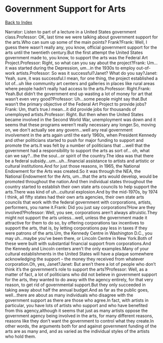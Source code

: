 # Government Support for Arts
[Back to Index](https://github.com/windows10010/tpoExtractor/blob/master/README.md)

Narrator: Listen to part of a lecture in a United States government class.Professor: OK, last time we were talking about government support for the arts.Who can sum up some of the main points? Frank?Frank: Well, I guess there wasn’t really any, you know, official government support for the arts until the twentieth century.But the first attempt the United States government made to, you know, to support the arts was the Federal Art Project.Professor: Right, so what can you say about the project?Frank: Um…it was started during the Depression, um…in the 1930s to employ out-of-work artists.Professor: So was it successful?Janet? What do you say?Janet: Yeah, sure, it was successful.I mean, for one thing, the project established a lot of…uh like community art centers and galleries in places like rural areas where people hadn’t really had access to the arts.Professor: Right.Frank: Yeah.But didn’t the government end up wasting a lot of money for art that wasn’t even very good?Professor: Uh…some people might say that.But wasn’t the primary objective of the Federal Art Project to provide jobs?Frank: Um, that’s true.I mean…it did provide jobs for thousands of unemployed artists.Professor: Right. But then when the United States became involved in the Second World War, unemployment was down and it seems that these programs weren’t really necessary any longer.So, moving on, we don't actually see any govern…well any real government involvement in the arts again until the early 1960s, when President Kennedy and other politicians started to push for major funding to support and promote the arts.It was felt by a number of politicians that …well that the government had a responsibility to support the arts as sort of… oh, what can we say?...the the soul…or spirit of the country.The idea was that there be a federal subsidy…um…uh…financial assistance to artists and artistic or cultural institutions.And for just those reasons, in 1965, the National Endowment for the Arts was created.So it was through the NEA, the National Endowment for the Arts, um…that the arts would develop, would be promoted throughout the nation.And then individual states throughout the country started to establish their own state arts councils to help support the arts.There was kind of uh…cultural explosion.And by the mid-1970s, by 1974 I think, all fifty states had their own arts agencies, their own state arts councils that work with the federal government with corporations, artists, performers, you name it.Frank: Did you just say corporations?How are they involved?Professor: Well, you see, corporations aren’t always altruistic.They might not support the arts unless…well, unless the government made it attractive for them to do so, by offering corporations tax incentives to support the arts, that is, by letting corporations pay less in taxes if they were patrons of the arts.Um, the Kennedy Centre in Washington D.C., you may uh…maybe you’ve been there, or Lincoln Centre in New York.Both of these were built with substantial financial support from corporations.And the Kennedy and Lincoln centers aren’t the only examples.Many of your cultural establishments in the United States will have a plaque somewhere acknowledging the support – the money they received from whatever corporation.Oh, yes, Janet?Janet: But aren’t there a lot of people who don’t think it’s the government’s role to support the arts?Professor: Well, as a matter of fact, a lot of politicians who did not believe in government support for the arts, they wanted to do away with the agency entirely, for that very reason, to get rid of governmental support.But they only succeeded in taking away about half the annual budget.And as far as the public goes, well…there are about as many individuals who disagree with the government support as there are those who agree.In fact, with artists in particular, you have lots of artists who support and who have benefited from this agency,although it seems that just as many artists oppose the government agency being involved in the arts, for many different reasons, reasons like they don’t want the government to control what they create.In other words, the arguments both for and against government funding of the arts are as many and, and as varied as the individual styles of the artists who hold them. 